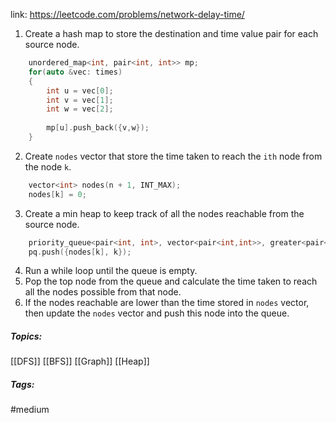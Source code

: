 link: https://leetcode.com/problems/network-delay-time/

1. Create a hash map to store the destination and time value pair for each source node.
```cpp
	unordered_map<int, pair<int, int>> mp;
	for(auto &vec: times)
	{
		int u = vec[0];
		int v = vec[1];
		int w = vec[2];
		
		mp[u].push_back({v,w});
	}
```
2. Create `nodes` vector that store the time taken to reach the `ith` node from the node `k`.
```cpp
	vector<int> nodes(n + 1, INT_MAX);
	nodes[k] = 0;
```
3. Create a min heap to keep track of all the nodes reachable from the source node.
```cpp
	priority_queue<pair<int, int>, vector<pair<int,int>>, greater<pair<int, int>>> pq;
	pq.push({nodes[k], k});
```
4. Run a while loop until the queue is empty.
5. Pop the top node from the queue and calculate the time taken to reach all the nodes possible from that node. 
6. If the nodes reachable are lower than the time stored in `nodes` vector, then update the `nodes` vector and push this node into the queue. 

##### Topics:
[[DFS]] [[BFS]] [[Graph]] [[Heap]]

##### Tags:
#medium